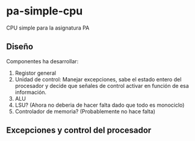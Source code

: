 # pa-simple-cpu
CPU simple para la asignatura PA

## Diseño

Componentes ha desarrollar:
1. Registor general
2. Unidad de control: Manejar excepciones, sabe el estado entero del procesador y decide que señales de control
activar en función de esa información.
3. ALU
4. LSU? (Ahora no deberia de hacer falta dado que todo es monociclo)
5. Controlador de memoria? (Probablemente no hace falta)

## Excepciones y control del procesador